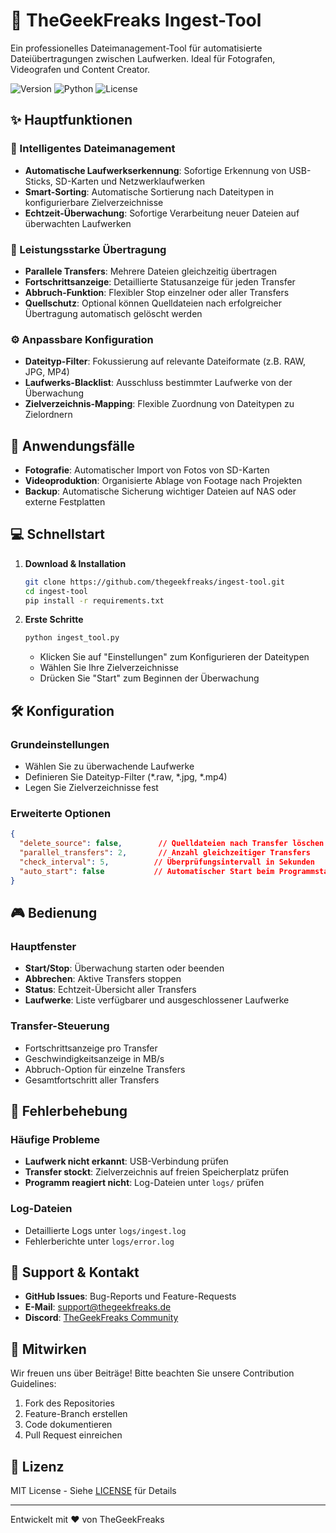 # 🚀 TheGeekFreaks Ingest-Tool

Ein professionelles Dateimanagement-Tool für automatisierte Dateiübertragungen zwischen Laufwerken. Ideal für Fotografen, Videografen und Content Creator.

![Version](https://img.shields.io/badge/version-1.0.0-blue.svg)
![Python](https://img.shields.io/badge/python-3.8+-green.svg)
![License](https://img.shields.io/badge/license-MIT-orange.svg)

## ✨ Hauptfunktionen

### 📁 Intelligentes Dateimanagement
- **Automatische Laufwerkserkennung**: Sofortige Erkennung von USB-Sticks, SD-Karten und Netzwerklaufwerken
- **Smart-Sorting**: Automatische Sortierung nach Dateitypen in konfigurierbare Zielverzeichnisse
- **Echtzeit-Überwachung**: Sofortige Verarbeitung neuer Dateien auf überwachten Laufwerken

### 🔄 Leistungsstarke Übertragung
- **Parallele Transfers**: Mehrere Dateien gleichzeitig übertragen
- **Fortschrittsanzeige**: Detaillierte Statusanzeige für jeden Transfer
- **Abbruch-Funktion**: Flexibler Stop einzelner oder aller Transfers
- **Quellschutz**: Optional können Quelldateien nach erfolgreicher Übertragung automatisch gelöscht werden

### ⚙️ Anpassbare Konfiguration
- **Dateityp-Filter**: Fokussierung auf relevante Dateiformate (z.B. RAW, JPG, MP4)
- **Laufwerks-Blacklist**: Ausschluss bestimmter Laufwerke von der Überwachung
- **Zielverzeichnis-Mapping**: Flexible Zuordnung von Dateitypen zu Zielordnern

## 🎯 Anwendungsfälle

- **Fotografie**: Automatischer Import von Fotos von SD-Karten
- **Videoproduktion**: Organisierte Ablage von Footage nach Projekten
- **Backup**: Automatische Sicherung wichtiger Dateien auf NAS oder externe Festplatten

## 💻 Schnellstart

1. **Download & Installation**
   ```bash
   git clone https://github.com/thegeekfreaks/ingest-tool.git
   cd ingest-tool
   pip install -r requirements.txt
   ```

2. **Erste Schritte**
   ```bash
   python ingest_tool.py
   ```
   - Klicken Sie auf "Einstellungen" zum Konfigurieren der Dateitypen
   - Wählen Sie Ihre Zielverzeichnisse
   - Drücken Sie "Start" zum Beginnen der Überwachung

## 🛠️ Konfiguration

### Grundeinstellungen
- Wählen Sie zu überwachende Laufwerke
- Definieren Sie Dateityp-Filter (*.raw, *.jpg, *.mp4)
- Legen Sie Zielverzeichnisse fest

### Erweiterte Optionen
```json
{
  "delete_source": false,        // Quelldateien nach Transfer löschen
  "parallel_transfers": 2,       // Anzahl gleichzeitiger Transfers
  "check_interval": 5,          // Überprüfungsintervall in Sekunden
  "auto_start": false           // Automatischer Start beim Programmstart
}
```

## 🎮 Bedienung

### Hauptfenster
- **Start/Stop**: Überwachung starten oder beenden
- **Abbrechen**: Aktive Transfers stoppen
- **Status**: Echtzeit-Übersicht aller Transfers
- **Laufwerke**: Liste verfügbarer und ausgeschlossener Laufwerke

### Transfer-Steuerung
- Fortschrittsanzeige pro Transfer
- Geschwindigkeitsanzeige in MB/s
- Abbruch-Option für einzelne Transfers
- Gesamtfortschritt aller Transfers

## 🔧 Fehlerbehebung

### Häufige Probleme
- **Laufwerk nicht erkannt**: USB-Verbindung prüfen
- **Transfer stockt**: Zielverzeichnis auf freien Speicherplatz prüfen
- **Programm reagiert nicht**: Log-Dateien unter `logs/` prüfen

### Log-Dateien
- Detaillierte Logs unter `logs/ingest.log`
- Fehlerberichte unter `logs/error.log`

## 📱 Support & Kontakt

- **GitHub Issues**: Bug-Reports und Feature-Requests
- **E-Mail**: support@thegeekfreaks.de
- **Discord**: [TheGeekFreaks Community](https://discord.gg/thegeekfreaks)

## 🤝 Mitwirken

Wir freuen uns über Beiträge! Bitte beachten Sie unsere Contribution Guidelines:
1. Fork des Repositories
2. Feature-Branch erstellen
3. Code dokumentieren
4. Pull Request einreichen

## 📄 Lizenz

MIT License - Siehe [LICENSE](LICENSE) für Details

---
Entwickelt mit ❤️ von TheGeekFreaks
